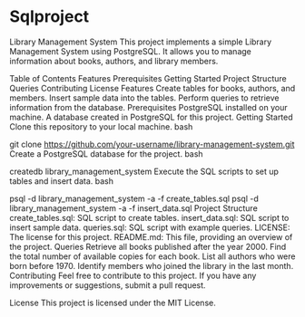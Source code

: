 # Sqlproject

Library Management System
This project implements a simple Library Management System using PostgreSQL. It allows you to manage information about books, authors, and library members.

Table of Contents
Features
Prerequisites
Getting Started
Project Structure
Queries
Contributing
License
Features
Create tables for books, authors, and members.
Insert sample data into the tables.
Perform queries to retrieve information from the database.
Prerequisites
PostgreSQL installed on your machine.
A database created in PostgreSQL for this project.
Getting Started
Clone this repository to your local machine.
bash

git clone https://github.com/your-username/library-management-system.git
Create a PostgreSQL database for the project.
bash

createdb library_management_system
Execute the SQL scripts to set up tables and insert data.
bash

psql -d library_management_system -a -f create_tables.sql
psql -d library_management_system -a -f insert_data.sql
Project Structure
create_tables.sql: SQL script to create tables.
insert_data.sql: SQL script to insert sample data.
queries.sql: SQL script with example queries.
LICENSE: The license for this project.
README.md: This file, providing an overview of the project.
Queries
Retrieve all books published after the year 2000.
Find the total number of available copies for each book.
List all authors who were born before 1970.
Identify members who joined the library in the last month.
Contributing
Feel free to contribute to this project. If you have any improvements or suggestions, submit a pull request.

License
This project is licensed under the MIT License.

